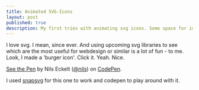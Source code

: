 ```yaml
---
title: Animated SVG-Icons
layout: post
published: true
description: My first tries with animating svg icons. Some space for improvements left.
---
```


I love svg. I mean, since ever. And using upcoming svg libraries to see which are the most useful for webdesign or similar is a lot of fun - to me. Look, I made a 'burger icon'. Click it. Yeah. Nice.

[See the Pen](http://codepen.io/nils/pen/AfGug/) by Nils Eckelt ([@nils](http://codepen.io/nils)) on [CodePen](http://codepen.io).

I used [snapsvg](http://snapsvg.io/) for this one to work and codepen to play around with it.